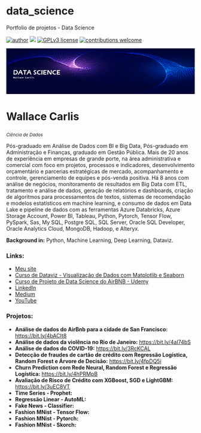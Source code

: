 # data_science
Portfolio de projetos - Data Science

[![author](https://img.shields.io/badge/author-wallacecarlis-red.svg)](https://www.linkedin.com/in/wallace-carlis-b3748524) [![](https://img.shields.io/badge/python-3.7+-blue.svg)](https://www.python.org/downloads/release/python-365/) [![GPLv3 license](https://img.shields.io/badge/License-GPLv3-blue.svg)](http://perso.crans.org/besson/LICENSE.html) [![contributions welcome](https://img.shields.io/badge/contributions-welcome-brightgreen.svg?style=flat)](https://github.com/wallacecarlis/data_science/issues)

<p align="center">
  <img src="novo banner.png" >
</p>

# Wallace Carlis
<sub>*Ciência de Dados*</sub>

Pós-graduado em Análise de Dados com BI e Big Data, Pós-graduado em Administração e Finanças, graduado em Gestão Pública. Mais de 20 anos de experiência em empresas de grande porte, na área administrativa e comercial com foco em projetos, processos e indicadores, desenvolvimento orçamentário e parcerias estratégicas de mercado, acompanhamento e controle, gerenciamento de equipes e pós-venda positiva. Há 8 anos com análise de negócios,  monitoramento de resultados em Big Data com ETL, tratamento e análise de dados, geração de relatórios e dashboards, criação de algoritmos para processamentos de textos, sistemas de recomendação e modelos estatísticos em machine learning, e consumo de dados em Data Lake e pipeline de dados com as ferramentas Azure Databricks, Azure Storage Account, Power BI, Tableau, Python, Pytorch, Tensor Flow, PySpark, Sas, My SQL, Postgre SQL, SQL Server, Oracle SQL Developer, Oracle Analytics Cloud, MongoDB, Hadoop, e Alteryx.

**Background in:** Python, Machine Learning, Deep Learning, Dataviz.

### **Links:**
* [Meu site](https://www.wallacecarlis.com)
* [Curso de Dataviz - Visualização de Dados com Matplotlib e Seaborn](https://lnkd.in/dn-wP8fK)
* [Curso de Projeto de Data Science do AirBNB - Udemy](https://bit.ly/3PARFlM)
* [LinkedIn](https://www.linkedin.com/in/wallacecarlis/)
* [Medium](https://medium.com/@wallacecarlis)
* [YouTube](https://www.youtube.com/@WallCom-yh9dh)


### Projetos:

* **Análise de dados do AirBnb para a cidade de San Francisco:** https://bit.ly/4bACIt8
* **Análise de dados da violência no Rio de Janeiro:** https://bit.ly/4aI74bS
* **Análise de dados do COVID-19:** https://bit.ly/3RcKCAL
* **Detecção de fraudes de cartão de crédito com Regressão Logística, Random Forest e Árvore de Decisão:** https://bit.ly/4fpDQ5i
* **Churn Prediction  com Rede Neural, Random Forest e Regressão Logística:** https://bit.ly/4hPRMpB
* **Avaliação de Risco de Crédito com XGBoost, SGD e LightGBM:** https://bit.ly/3uEC8VT
* **Time Series - Prophet:**
* **Regressão Linear - AutoML:**
* **Fake News - Classifier:**
* **Fashion MNist - Tensor Flow:**
* **Fashion MNist - Pytorch:**
* **Fashion MNist - Skorch:**

